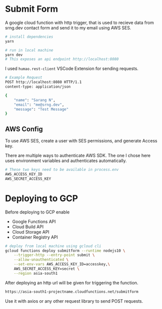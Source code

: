 # Submit Form

A google cloud function with http trigger, that is used
to recieve data from srng.dev contact form and send it to
my email using AWS SES.

```bash
# install dependencies
yarn

# run in local machine
yarn dev
# This exposes an api endpoint http://localhost:8080
```

I used `humao.rest-client` VSCode Extension for sending requests.

```bash
# Example Request
POST http://localhost:8080 HTTP/1.1
content-type: application/json

{
    "name": "Sarang N",
    "email": "me@srng.dev",
    "message": "Test Message"
}
```

## AWS Config

To use AWS SES, create a user with SES permissions, and generate
Access key.

There are multiple ways to authenticate AWS SDK. The one I chose
here uses environment variables and authenticates automatically.

```bash
# These two keys need to be available in process.env
AWS_ACCESS_KEY_ID
AWS_SECRET_ACCESS_KEY
```

# Deploying to GCP

Before deploying to GCP enable

-   Google Functions API
-   Cloud Build API
-   Cloud Storage API
-   Container Registry API

```bash
# deploy from local machine using gcloud cli
gcloud functions deploy submitform --runtime nodejs10 \
    --trigger-http --entry-point submit \
    --allow-unauthenticated \
    --set-env-vars AWS_ACCESS_KEY_ID=accesskey,\
    AWS_SECRET_ACCESS_KEY=secret \
    --region asia-south1
```

After deploying an http url will be given for triggering the
function.

```bash
https://asia-south1-projectname.cloudfunctions.net/submitform
```

Use it with axios or any other request library to send POST requests.
